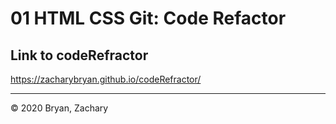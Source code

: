 # 01 HTML CSS Git: Code Refactor


## Link to codeRefractor

https://zacharybryan.github.io/codeRefractor/

- - -
© 2020 Bryan, Zachary
